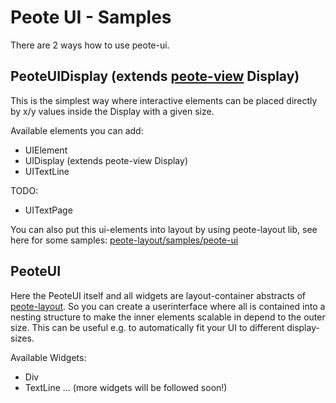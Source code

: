# Peote UI - Samples

There are 2 ways how to use peote-ui.


## PeoteUIDisplay (extends [peote-view](https://github.com/maitag/peote-view) Display)

This is the simplest way where interactive elements can be placed 
directly by x/y values inside the Display with a given size.

Available elements you can add:
- UIElement
- UIDisplay (extends peote-view Display)
- UITextLine<FontStyle>

TODO:
- UITextPage<FontStyle> 

You can also put this ui-elements into layout by using peote-layout lib,
see here for some samples: [peote-layout/samples/peote-ui](https://github.com/maitag/peote-layout/tree/main/samples/peote-ui)


## PeoteUI 

Here the PeoteUI itself and all widgets are layout-container abstracts of [peote-layout](https://github.com/maitag/peote-layout).
So you can create a userinterface where all is contained into a nesting structure to make the inner elements scalable
in depend to the outer size. This can be useful e.g. to automatically fit your UI to different display-sizes.

Available Widgets:
- Div
- TextLine
...
(more widgets will be followed soon!)